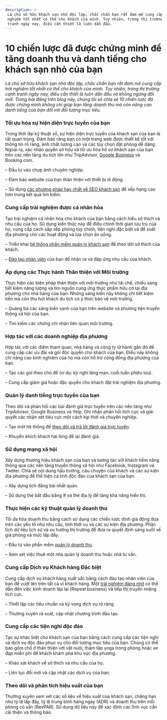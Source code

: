 ```yaml
---
description: >-
 Là chủ sở hữu khách sạn nhỏ độc lập, chắc chắn bạn rất đam mê cung cấp trải
 nghiệm tốt nhất có thể cho khách của mình. Tuy nhiên, trong thị trường cạnh
 tranh ngày nay, điều cần thiết là luôn dẫn đầu.
---
```


# 10 chiến lược đã được chứng minh để tăng doanh thu và danh tiếng cho khách sạn nhỏ của bạn

_Là chủ sở hữu khách sạn nhỏ độc lập, chắc chắn bạn rất đam mê cung cấp trải nghiệm tốt nhất có thể cho khách của mình. Tuy nhiên, trong thị trường cạnh tranh ngày nay, điều cần thiết là luôn dẫn đầu và không ngừng đổi mới. Trong bài đăng trên blog này, chúng tôi sẽ chia sẻ 10 chiến lược đã được chứng minh không chỉ giúp bạn tăng doanh thu mà còn nâng cao danh tiếng của bạn đối với đối tượng mục tiêu._

### Tối ưu hóa sự hiện diện trực tuyến của bạn

Trong thời đại kỹ thuật số, sự hiện diện trực tuyến của khách sạn của bạn là rất quan trọng. Đảm bảo rằng bạn có một trang web được thiết kế tốt với thông tin rõ ràng, ảnh chất lượng cao và các tùy chọn đặt phòng dễ dàng. Ngoài ra, xác nhận quyền sở hữu và tối ưu hóa hồ sơ khách sạn của bạn trên các nền tảng du lịch lớn như TripAdvisor, [Google Business](https://bluejaypms.com/article/huong-dan-day-du-ve-google-my-business-cho-cac-khach-san-220) và Booking.com.

– Đầu tư vào chụp ảnh chuyên nghiệp.

– Đảm bảo website của bạn thân thiện với thiết bị di động.

– Sử dụng [các phương pháp hay nhất về SEO khách sạn](https://bluejaypms.com/article/huong-dan-hoan-chinh-ve-tiep-thi-cong-cu-tim-kiem-cho-khach-san-230) để xếp hạng cao hơn trong kết quả tìm kiếm.

### Cung cấp trải nghiệm được cá nhân hóa

Tạo trải nghiệm cá nhân hóa cho khách của bạn bằng cách hiểu sở thích và nhu cầu của họ. Sử dụng kiến ​​thức này để điều chỉnh thời gian lưu trú của họ, cung cấp cách sắp xếp phòng tùy chỉnh, tiện nghi đặc biệt và đề xuất địa phương cho các hoạt động và lựa chọn ăn uống.

– Triển khai [hệ thống phần mềm quản lý khách sạn](https://bluejaypms.com/pms) để theo dõi sở thích của khách.

– [Đào tạo nhân viên](https://bluejaypms.com/article/quan-ly-nhan-vien-khach-san-hieu-qua-133) của bạn để nhận ra và đáp ứng nhu cầu của khách.

### Áp dụng các Thực hành Thân thiện với Môi trường

Thực hiện các biện pháp thân thiện với môi trường như tái chế, chiếu sáng tiết kiệm năng lượng và tìm nguồn cung ứng thực phẩm hữu cơ tại địa phương cho nhà hàng của bạn. Những sáng kiến ​​này không chỉ tiết kiệm tiền mà còn thu hút khách du lịch có ý thức bảo vệ môi trường.

– Quảng bá các sáng kiến ​​xanh của bạn trên website và phương tiện truyền thông xã hội của bạn.

– Tìm kiếm các chứng chỉ nhận liên quan môi trường.

### Hợp tác với các doanh nghiệp địa phương

Hợp tác với các điểm tham quan, nhà hàng và công ty lữ hành gần đó để cung cấp các ưu đãi và gói độc quyền cho khách của bạn. Điều này không chỉ nâng cao kinh nghiệm của họ mà còn hỗ trợ cộng đồng địa phương của bạn.

– Tạo các gói theo chủ đề (ví dụ: kỳ nghỉ lãng mạn, cuối tuần phiêu lưu).

– Cung cấp giảm giá hoặc đặc quyền cho khách đặt trải nghiệm địa phương.

### Quản lý danh tiếng trực tuyến của bạn

Theo dõi và phản hồi các bài đánh giá trực tuyến trên các nền tảng như TripAdvisor, Google Business và Yelp. Ghi nhận phản hồi tích cực và giải quyết các nhận xét tiêu cực một cách kịp thời và chuyên nghiệp.

– Tạo một hệ thống để [theo dõi và trả lời đánh giá trực tuyến](https://bluejaypms.com/article/lam-the-nao-de-tra-loi-cac-danh-gia-truc-tuyen-kinh-nghiem-tu-cac-quan-ly-khach-san-260).

– Khuyến khích khách hài lòng để lại đánh giá.

### Sử dụng mạng xã hội

Xây dựng thương hiệu khách sạn của bạn và tương tác với khách tiềm năng thông qua các nền tảng truyền thông xã hội như Facebook, Instagram và Twitter. Chia sẻ nội dung hậu trường, câu chuyện của khách và các sự kiện địa phương để thể hiện cá tính độc đáo của khách sạn của bạn.

– Xây dựng lịch đăng bài nhất quán.

– Sử dụng thẻ bắt đầu bằng # và thẻ địa lý để tăng khả năng hiển thị.

### Thực hiện các kỹ thuật quản lý doanh thu

Tối đa hóa doanh thu bằng cách sử dụng các chiến lược định giá động dựa trên các yếu tố như nhu cầu, tính thời vụ và các sự kiện địa phương. Phân tích dữ liệu lịch sử và xu hướng thị trường để đưa ra quyết định sáng suốt về giá phòng và mức lấp đầy.

– Đầu tư vào phần mềm [quản lý doanh thu](https://bluejaypms.com/article/10-phuong-phap-hieu-qua-de-tang-adr-cho-khach-san-cua-ban-202).

– Xem xét việc thuê một nhà quản lý doanh thu hoặc nhà tư vấn.

### Cung cấp Dịch vụ Khách hàng Đặc biệt

Cung cấp dịch vụ khách hàng xuất sắc bằng cách đào tạo nhân viên của bạn để vượt lên trên tất cả vì khách hàng. Một [trải nghiệm đáng nhớ](https://bluejaypms.com/article/lam-the-nao-de-dap-ung-va-vuot-qua-ky-vong-cua-khach-hang-tai-khach-san-226) có thể dẫn đến việc kinh doanh lặp lại (Repeat business) và tiếp thị truyền miệng tích cực.

– Thiết lập các tiêu chuẩn và kỳ vọng dịch vụ rõ ràng.

– Thường xuyên rà soát, cập nhật chương trình đào tạo.

### Cung cấp các tiện nghi độc đáo

Tạo sự khác biệt cho khách sạn của bạn bằng cách cung cấp các tiện nghi và dịch vụ độc đáo phục vụ cho đối tượng mục tiêu của bạn. Chúng có thể bao gồm chỗ ở thân thiện với vật nuôi, thảm tập yoga trong phòng hoặc xe đạp miễn phí để khách khám phá khu vực địa phương.

– Khảo sát khách về sở thích và nhu cầu của họ.

– Liên tục đổi mới và cập nhật các dịch vụ của bạn.

### Theo dõi và phân tích hiệu suất của bạn

Thường xuyên xem xét các số liệu về hiệu suất của khách sạn, chẳng hạn như tỷ lệ lấp đầy, tỷ lệ trung bình hàng ngày (ADR) và doanh thu trên mỗi phòng có sẵn (RevPAR). Sử dụng dữ liệu này để xác định các lĩnh vực cần cải thiện và thông báo.
